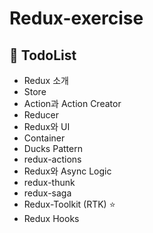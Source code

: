 # Redux-exercise

## 🚩 TodoList

- Redux 소개
- Store
- Action과 Action Creator
- Reducer
- Redux와 UI
- Container
- Ducks Pattern
- redux-actions
- Redux와 Async Logic
- redux-thunk
- redux-saga
- Redux-Toolkit (RTK) ⭐️
- Redux Hooks
